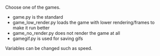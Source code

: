 Choose one of the games.
  - game.py is the standard
  - game_low_render.py loads the game with lower rendering/frames to make it run better
  - game_no_render.py does not render the game at all
  - gamegif.py is used for saving gifs

Variables can be changed such as speed.
